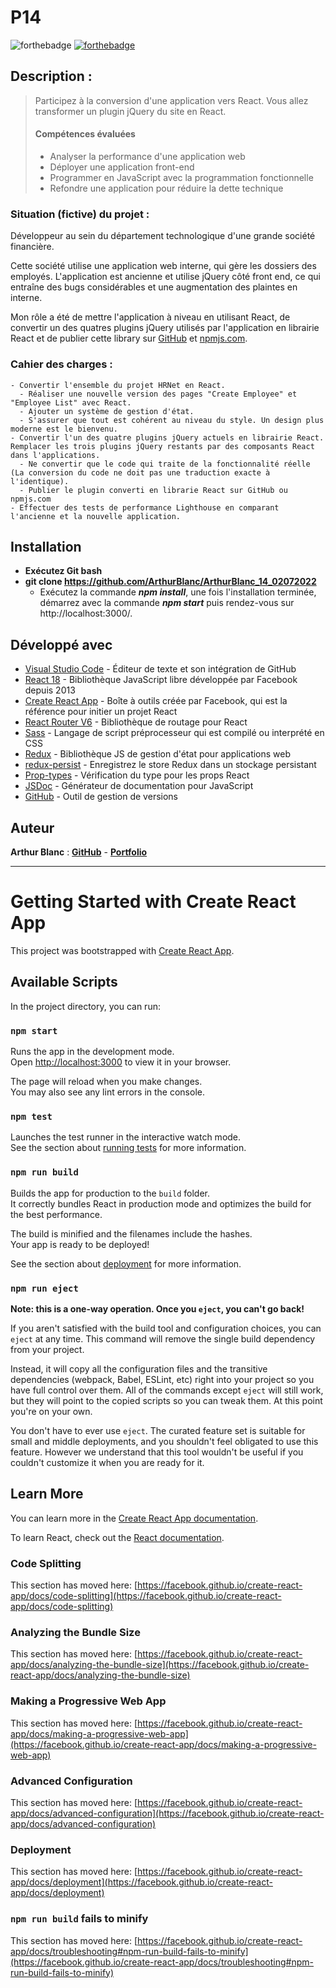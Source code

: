 # P14

![forthebadge](https://forthebadge.com/images/badges/uses-js.svg)
[![forthebadge](https://forthebadge.com/images/badges/uses-git.svg)](https://github.com/ArthurBlanc)

## Description :

> Participez à la conversion d'une application vers React. Vous allez transformer un plugin jQuery du site en React.
> #### Compétences évaluées
>
> -   Analyser la performance d'une application web
> -   Déployer une application front-end
> -   Programmer en JavaScript avec la programmation fonctionnelle
> -   Refondre une application pour réduire la dette technique
>
### Situation (fictive) du projet :

Développeur au sein du département technologique d'une grande société financière.

Cette société utilise une application web interne, qui gère les dossiers des employés. L'application est ancienne et utilise jQuery côté front end, ce qui entraîne des bugs considérables et une augmentation des plaintes en interne.

Mon rôle a été de mettre l'application à niveau en utilisant React, de convertir un des quatres plugins jQuery utilisés par l'application en librairie React et de publier cette library sur [GitHub](https://github.com/ArthurBlanc/react-ab-datepicker) et [npmjs.com](https://www.npmjs.com/package/react-ab-datepicker).

### Cahier des charges :

    - Convertir l'ensemble du projet HRNet en React.
      - Réaliser une nouvelle version des pages "Create Employee" et "Employee List" avec React.
      - Ajouter un système de gestion d'état.
      - S'assurer que tout est cohérent au niveau du style. Un design plus moderne est le bienvenu.
    - Convertir l'un des quatre plugins jQuery actuels en librairie React. Remplacer les trois plugins jQuery restants par des composants React dans l'applications.
      - Ne convertir que le code qui traite de la fonctionnalité réelle (La conversion du code ne doit pas une traduction exacte à l'identique).
      - Publier le plugin converti en librarie React sur GitHub ou npmjs.com
    - Effectuer des tests de performance Lighthouse en comparant l'ancienne et la nouvelle application.

## Installation

-   **Exécutez Git bash**
-   **git clone https://github.com/ArthurBlanc/ArthurBlanc_14_02072022**
    -   Exécutez la commande ***npm install***, une fois l'installation terminée, démarrez avec la commande ***npm start*** puis rendez-vous sur http://localhost:3000/.

## Développé avec

-   [Visual Studio Code](https://code.visualstudio.com/) - Éditeur de texte et son intégration de GitHub
-   [React 18](https://fr.reactjs.org/) - Bibliothèque JavaScript libre développée par Facebook depuis 2013
-   [Create React App](https://create-react-app.dev/) - Boîte à outils créée par Facebook, qui est la référence pour initier un projet React
-   [React Router V6](https://reactrouter.com/) - Bibliothèque de routage pour React
-   [Sass](https://sass-lang.com/) - Langage de script préprocesseur qui est compilé ou interprété en CSS
-   [Redux](https://redux.js.org/) - Bibliothèque JS de gestion d'état pour applications web
-   [redux-persist](https://www.npmjs.com/package/redux-persist) - Enregistrez le store Redux dans un stockage persistant
-   [Prop-types](https://www.npmjs.com/package/prop-types) - Vérification du type pour les props React
-   [JSDoc](https://jsdoc.app/) - Générateur de documentation pour JavaScript
-   [GitHub](https://github.com/) - Outil de gestion de versions

## Auteur

**Arthur Blanc** : [**GitHub**](https://github.com/ArthurBlanc/) - [**Portfolio**](https://abcoding.fr/)

---

# Getting Started with Create React App

This project was bootstrapped with [Create React App](https://github.com/facebook/create-react-app).

## Available Scripts

In the project directory, you can run:

### `npm start`

Runs the app in the development mode.\
Open [http://localhost:3000](http://localhost:3000) to view it in your browser.

The page will reload when you make changes.\
You may also see any lint errors in the console.

### `npm test`

Launches the test runner in the interactive watch mode.\
See the section about [running tests](https://facebook.github.io/create-react-app/docs/running-tests) for more information.

### `npm run build`

Builds the app for production to the `build` folder.\
It correctly bundles React in production mode and optimizes the build for the best performance.

The build is minified and the filenames include the hashes.\
Your app is ready to be deployed!

See the section about [deployment](https://facebook.github.io/create-react-app/docs/deployment) for more information.

### `npm run eject`

**Note: this is a one-way operation. Once you `eject`, you can't go back!**

If you aren't satisfied with the build tool and configuration choices, you can `eject` at any time. This command will remove the single build dependency from your project.

Instead, it will copy all the configuration files and the transitive dependencies (webpack, Babel, ESLint, etc) right into your project so you have full control over them. All of the commands except `eject` will still work, but they will point to the copied scripts so you can tweak them. At this point you're on your own.

You don't have to ever use `eject`. The curated feature set is suitable for small and middle deployments, and you shouldn't feel obligated to use this feature. However we understand that this tool wouldn't be useful if you couldn't customize it when you are ready for it.

## Learn More

You can learn more in the [Create React App documentation](https://facebook.github.io/create-react-app/docs/getting-started).

To learn React, check out the [React documentation](https://reactjs.org/).

### Code Splitting

This section has moved here: [https://facebook.github.io/create-react-app/docs/code-splitting](https://facebook.github.io/create-react-app/docs/code-splitting)

### Analyzing the Bundle Size

This section has moved here: [https://facebook.github.io/create-react-app/docs/analyzing-the-bundle-size](https://facebook.github.io/create-react-app/docs/analyzing-the-bundle-size)

### Making a Progressive Web App

This section has moved here: [https://facebook.github.io/create-react-app/docs/making-a-progressive-web-app](https://facebook.github.io/create-react-app/docs/making-a-progressive-web-app)

### Advanced Configuration

This section has moved here: [https://facebook.github.io/create-react-app/docs/advanced-configuration](https://facebook.github.io/create-react-app/docs/advanced-configuration)

### Deployment

This section has moved here: [https://facebook.github.io/create-react-app/docs/deployment](https://facebook.github.io/create-react-app/docs/deployment)

### `npm run build` fails to minify

This section has moved here: [https://facebook.github.io/create-react-app/docs/troubleshooting#npm-run-build-fails-to-minify](https://facebook.github.io/create-react-app/docs/troubleshooting#npm-run-build-fails-to-minify)
